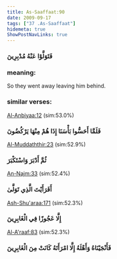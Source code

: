 ```yaml
---
title: As-Saaffaat:90
date: 2009-09-17
tags: ["37 .As-Saaffaat"]
hidemeta: true 
ShowPostNavLinks: true 
---
```

### فَتَوَلَّوْا عَنْهُ مُدْبِرِينَ
### meaning: 
So they went away leaving him behind.
### similar verses: 

[Al-Anbiyaa:12](/21/12) (sim:53.0%)

### فَلَمَّا أَحَسُّوا بَأْسَنَا إِذَا هُمْ مِنْهَا يَرْكُضُونَ

[Al-Muddaththir:23](/74/23) (sim:52.9%)

### ثُمَّ أَدْبَرَ وَاسْتَكْبَرَ

[An-Najm:33](/53/33) (sim:52.4%)

### أَفَرَأَيْتَ الَّذِي تَوَلَّىٰ

[Ash-Shu'araa:171](/26/171) (sim:52.3%)

### إِلَّا عَجُوزًا فِي الْغَابِرِينَ

[Al-A'raaf:83](/7/83) (sim:52.3%)

### فَأَنْجَيْنَاهُ وَأَهْلَهُ إِلَّا امْرَأَتَهُ كَانَتْ مِنَ الْغَابِرِينَ
